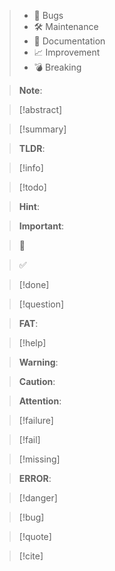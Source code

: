 
> - 🐛 Bugs
>  - 🛠 Maintenance
>  - 📑 Documentation
>  - 📈 Improvement
>  - 💣 Breaking

> **Note**:

> [!abstract]

> [!summary]

> **TLDR**:

> [!info]

> [!todo]

>

> **Hint**:

> **Important**:

> 🎉

> ✅

> [!done]

> [!question]

> **FAT**:

> [!help]

> **Warning**:

> **Caution**:

> **Attention**:

> [!failure]

> [!fail]

> [!missing]

> **ERROR**:

> [!danger]

> [!bug]


> [!quote]

> [!cite]

